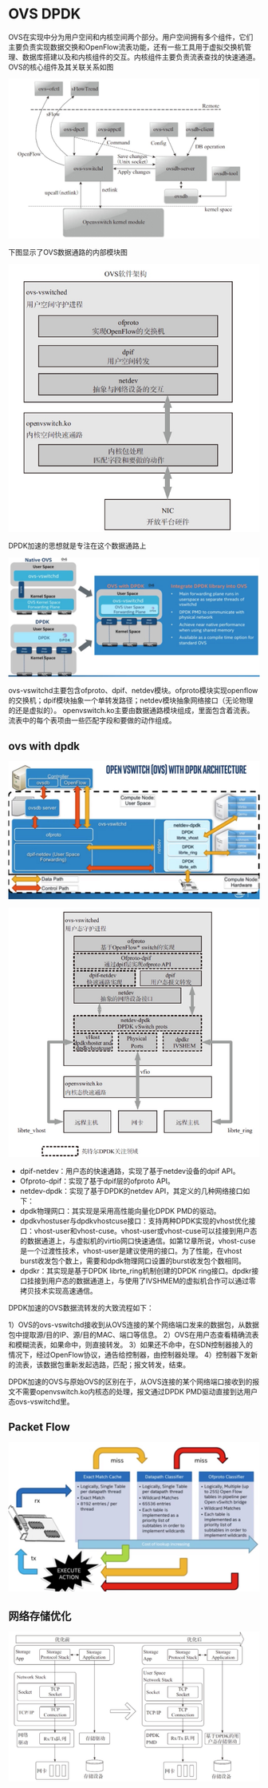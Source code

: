 # OVS DPDK

OVS在实现中分为用户空间和内核空间两个部分。用户空间拥有多个组件，它们主要负责实现数据交换和OpenFlow流表功能，还有一些工具用于虚拟交换机管理、数据库搭建以及和内核组件的交互。内核组件主要负责流表查找的快速通道。OVS的核心组件及其关联关系如图

![](/images/14782304758427.jpg)

下图显示了OVS数据通路的内部模块图

![](/images/14782304382703.jpg)

DPDK加速的思想就是专注在这个数据通路上

![](images/14889834607297.jpg)

ovs-vswitchd主要包含ofproto、dpif、netdev模块。ofproto模块实现openflow的交换机；dpif模块抽象一个单转发路径；netdev模块抽象网络接口（无论物理的还是虚拟的）。
openvswitch.ko主要由数据通路模块组成，里面包含着流表。流表中的每个表项由一些匹配字段和要做的动作组成。

## ovs with dpdk

![](images/14889835917214.jpg)

![](/images/14782305819331.jpg)

- dpif-netdev：用户态的快速通路，实现了基于netdev设备的dpif API。
- Ofproto-dpif：实现了基于dpif层的ofproto API。
- netdev-dpdk：实现了基于DPDK的netdev API，其定义的几种网络接口如下：
- dpdk物理网口：其实现是采用高性能向量化DPDK PMD的驱动。
- dpdkvhostuser与dpdkvhostcuse接口：支持两种DPDK实现的vhost优化接口：vhost-user和vhost-cuse。vhost-user或vhost-cuse可以挂接到用户态的数据通道上，与虚拟机的virtio网口快速通信。如第12章所说，vhost-cuse是一个过渡性技术，vhost-user是建议使用的接口。为了性能，在vhost burst收发包个数上，需要和dpdk物理网口设置的burst收发包个数相同。
- dpdkr：其实现是基于DPDK librte_ring机制创建的DPDK ring接口。dpdkr接口挂接到用户态的数据通道上，与使用了IVSHMEM的虚拟机合作可以通过零拷贝技术实现高速通信。

DPDK加速的OVS数据流转发的大致流程如下：

1）OVS的ovs-vswitchd接收到从OVS连接的某个网络端口发来的数据包，从数据包中提取源/目的IP、源/目的MAC、端口等信息。
2）OVS在用户态查看精确流表和模糊流表，如果命中，则直接转发。
3）如果还不命中，在SDN控制器接入的情况下，经过OpenFlow协议，通告给控制器，由控制器处理。
4）控制器下发新的流表，该数据包重新发起选路，匹配；报文转发，结束。

DPDK加速的OVS与原始OVS的区别在于，从OVS连接的某个网络端口接收到的报文不需要openvswitch.ko内核态的处理，报文通过DPDK PMD驱动直接到达用户态ovs-vswitchd里。

## Packet Flow

![](images/14889841929411.jpg)



## 网络存储优化

![](/images/14782307838073.jpg)





